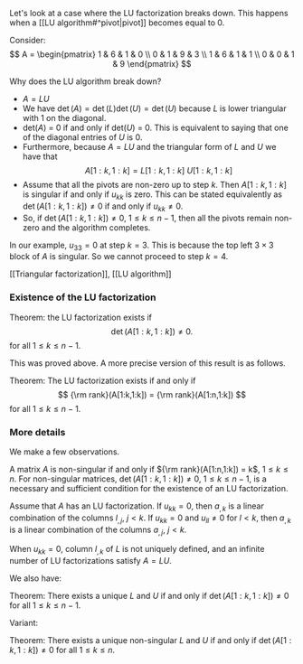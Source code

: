Let's look at a case where the LU factorization breaks down. This happens when a [[LU algorithm#^pivot|pivot]] becomes equal to 0.

Consider:
$$
A = \begin{pmatrix}
1 & 6 & 1 & 0 \\
0 & 1 & 9 & 3 \\
1 & 6 & 1 & 1 \\
0 & 0 & 1 & 9
\end{pmatrix}
$$

Why does the LU algorithm break down?

- $A = LU$
- We have $\det(A) = \det(L) \det(U) = \det(U)$ because $L$ is lower triangular with 1 on the diagonal.
- det($A$) = 0 if and only if det($U$) = 0. This is equivalent to saying that one of the diagonal entries of $U$ is 0. 
- Furthermore, because $A = LU$ and the triangular form of $L$ and $U$ we have that
$$
A[1:k,1:k] = L[1:k,1:k] \: U[1:k,1:k]
$$
- Assume that all the pivots are non-zero up to step $k$. Then $A[1:k,1:k]$ is singular if and only if $u_{kk}$ is zero. This can be stated equivalently as $\det(A[1:k,1:k]) \neq 0$ if and only if $u_{kk} \neq 0$.
- So, if $\det(A[1:k,1:k]) \neq 0$, $1 \le k \le n-1,$ then all the pivots remain non-zero and the algorithm completes.

In our example, $u_{33} = 0$ at step $k=3$. This is because the top left $3 \times 3$ block of $A$ is singular. So we cannot proceed to step $k=4$.

[[Triangular factorization]], [[LU algorithm]]

### Existence of the LU factorization

Theorem: the LU factorization exists if
$$
\det(A[1: k, 1: k]) \neq 0.
$$
for all $1 \le k \le n-1$.

This was proved above. A more precise version of this result is as follows.

Theorem: The LU factorization exists if and only if
$$
{\rm rank}(A[1:k,1:k]) = {\rm rank}(A[1:n,1:k])
$$
for all $1 \le k \le n-1$.

### More details

We make a few observations.

A matrix $A$ is non-singular if and only if ${\rm rank}(A[1:n,1:k]) = k$, $1 \le k \le n$. For non-singular matrices, $\det(A[1: k, 1: k]) \neq 0$, $1 \le k \le n-1$, is a necessary and sufficient condition for the existence of an LU factorization.

Assume that $A$ has an LU factorization. If $u_{kk} = 0$, then $a_{,k}$ is a linear combination of the columns $l_{,j}$, $j < k$. If $u_{kk} = 0$ and $u_{ll} \neq 0$ for $l < k$, then $a_{,k}$ is a linear combination of the columns $a_{,j}$, $j < k$.

When $u_{kk} = 0$, column $l_{,k}$ of $L$ is not uniquely defined, and an infinite number of LU factorizations satisfy $A = LU$.

We also have:

Theorem: There exists a unique $L$ and $U$ if and only if $\det(A[1: k, 1: k]) \neq 0$ for all $1 \le k \le n-1$.

Variant:

Theorem: There exists a unique non-singular $L$ and $U$ if and only if $\det(A[1: k, 1: k]) \neq 0$ for all $1 \le k \le n$.
